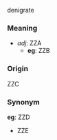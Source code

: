denigrate
### Meaning
+ _adj_: ZZA
	+ __eg__: ZZB

### Origin

ZZC

### Synonym

__eg__: ZZD

+ ZZE


